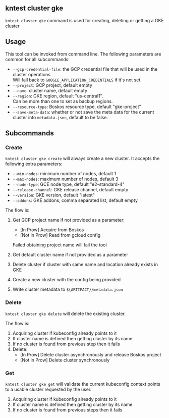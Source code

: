 ## kntest cluster gke

`kntest cluster gke` command is used for creating, deleting or getting a GKE
cluster

## Usage

This tool can be invoked from command line. The following parameters are common
for all subcommands:

- `--gcp-credential-file`: the GCP credential file that will be used in the
  cluster operations \
  Will fall back to `GOOGLE_APPLICATION_CREDENTIALS` if it's not set.
- `--project`: GCP project, default empty
- `--name`: cluster name, default empty
- `--region`: GKE region, default "us-central1". \
  Can be more than one to set as backup regions.
- `--resource-type`: Boskos resource type, default "gke-project"
- `--save-meta-data`: whether or not save the meta data for the current cluster
  into `metadata.json`, default to be false.

## Subcommands

### Create

`kntest cluster gke create` will always create a new cluster. It accepts the
following extra parameters:

- `--min-nodes`: minimum number of nodes, default 1
- `--max-nodes`: maximum number of nodes, default 3
- `--node-type`: GCE node type, default "e2-standard-4"
- `--release-channel`: GKE release channel, default empty
- `--version`: GKE version, default "latest"
- `--addons`: GKE addons, comma separated list, default empty

The flow is:

1. Get GCP project name if not provided as a parameter:

   - [In Prow] Acquire from Boskos
   - [Not in Prow] Read from gcloud config

   Failed obtaining project name will fail the tool

1. Get default cluster name if not provided as a parameter
1. Delete cluster if cluster with same name and location already exists in GKE
1. Create a new cluster with the config being provided
1. Write cluster metadata to `${ARTIFACT}/metadata.json`

### Delete

`kntest cluster gke delete` will delete the existing cluster.

The flow is:

1. Acquiring cluster if kubeconfig already points to it
1. If cluster name is defined then getting cluster by its name
1. If no cluster is found from previous step then it fails
1. Delete:
   - [In Prow] Delete cluster asynchronously and release Boskos project
   - [Not in Prow] Delete cluster synchronously

### Get

`kntest cluster gke get` will validate the current kubeconfig context points to
a usable cluster requested by the user.

1. Acquiring cluster if kubeconfig already points to it
1. If cluster name is defined then getting cluster by its name
1. If no cluster is found from previous steps then it fails
